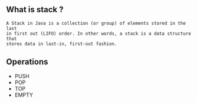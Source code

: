 ##  What is stack ?
```
A Stack in Java is a collection (or group) of elements stored in the last 
in first out (LIFO) order. In other words, a stack is a data structure that 
stores data in last-in, first-out fashion.
```

## Operations 
* PUSH
* POP
* TOP
* EMPTY





